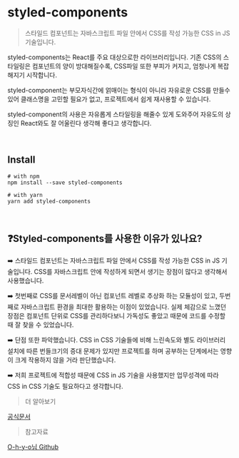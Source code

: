 # **styled-components**

> 스타일드 컴포넌트는 자바스크립트 파일 안에서 CSS를 작성 가능한 CSS in JS 기술입니다.

styled-components는 React를 주요 대상으로한 라이브러리입니다.
기존 CSS의 스타일링은 컴포넌트의 양이 방대해질수록, CSS파일 또한 부피가 커지고, 엄청나게 복잡해지기 시작합니다.

styled-component는 부모자식간에 얽매이는 형식이 아니라 자유로운 CSS를 만들수있어 클래스명을 고민할 필요가 없고, 프로젝트에서 쉽게 재사용할 수 있습니다.

styled-component의 사용은 자유롭게 스타일링을 해줄수 있게 도와주어 자유도의 상징인 React와도 잘 어울린다 생각해 좋다고 생각합니다.

<br/>

## **Install**

```
# with npm
npm install --save styled-components

# with yarn
yarn add styled-components
```

<br/>

## **❓Styled-components를 사용한 이유가 있나요?**

➡️ 스타일드 컴포넌트는 자바스크립트 파일 안에서 CSS를 작성 가능한 CSS in JS 기술입니다. CSS를 자바스크립트 안에 작성하게 되면서 생기는 장점이 많다고 생각해서 사용했습니다.

➡️ 첫번째로 CSS를 문서레벨이 아닌 컴포넌트 레벨로 추상화 하는 모듈성이 있고, 두번째로 자바스크립트 환경을 최대한 활용하는 이점이 있었습니다. 실제 체감으로 느꼈던 장점은 컴포넌트 단위로 CSS를 관리하다보니 가독성도 좋았고 때문에 코드를 수정할 때 잘 찾을 수 있었습니다.

➡️ 단점 또한 파악했습니다. CSS in CSS 기술들에 비해 느린속도와 별도 라이브러리 설치에 따른 번들크기의 증대 문제가 있지만 프로젝트를 하며 공부하는 단계에서는 영향이 크게 작용하지 않을 거라 판단했습니다.

➡️ 저희 프로젝트에 적합성 때문에 CSS in JS 기술을 사용했지만 업무성격에 따라 CSS in CSS 기술도 필요하다고 생각합니다.

<!-- 추가정보 미완료 -->

> 더 알아보기

[공식문서](https://styled-components.com/docs/basics#installation)

<!-- > 기술 더 알아보기 -->

<!-- [React]() | -->
<!-- [CSS]() | -->

<!-- > 개발용어 더 알아보기 -->

> 참고자료

[O-h-y-o님 Github](https://github.com/kongom2/TECH/blob/master/info/styled-components%20vs%20css.md)
